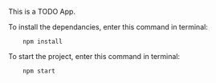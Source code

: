 This is a TODO App.

To install the dependancies, enter this command in terminal:
```
    npm install
``` 

To start the project, enter this command in terminal:
```
    npm start
``` 